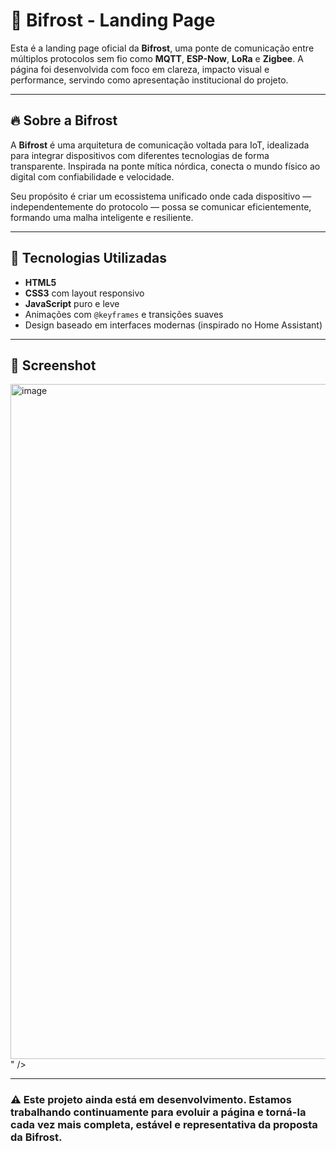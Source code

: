 # 🌉 Bifrost - Landing Page

Esta é a landing page oficial da **Bifrost**, uma ponte de comunicação entre múltiplos protocolos sem fio como **MQTT**, **ESP-Now**, **LoRa** e **Zigbee**. A página foi desenvolvida com foco em clareza, impacto visual e performance, servindo como apresentação institucional do projeto.

---

## 🔥 Sobre a Bifrost

A **Bifrost** é uma arquitetura de comunicação voltada para IoT, idealizada para integrar dispositivos com diferentes tecnologias de forma transparente. Inspirada na ponte mítica nórdica, conecta o mundo físico ao digital com confiabilidade e velocidade.

Seu propósito é criar um ecossistema unificado onde cada dispositivo — independentemente do protocolo — possa se comunicar eficientemente, formando uma malha inteligente e resiliente.

---

## 🚀 Tecnologias Utilizadas

* **HTML5**
* **CSS3** com layout responsivo
* **JavaScript** puro e leve
* Animações com `@keyframes` e transições suaves
* Design baseado em interfaces modernas (inspirado no Home Assistant)

---
## 📸 Screenshot
<img width="1920" height="1080" alt="image" src="https://github.com/user-attachments/assets/bd614a31-4af5-4511-8ce9-5759c8f16cea" />
" />

---

### ⚠️ Este projeto ainda está em desenvolvimento. Estamos trabalhando continuamente para evoluir a página e torná-la cada vez mais completa, estável e representativa da proposta da Bifrost.


